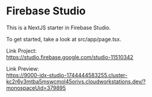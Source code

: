# Firebase Studio

This is a NextJS starter in Firebase Studio.

To get started, take a look at src/app/page.tsx.

Link Project:  
https://studio.firebase.google.com/studio-11510342

Link Preview:  
https://9000-idx-studio-1744444583255.cluster-kc2r6y3mtba5mswcmol45orivs.cloudworkstations.dev/?monospaceUid=379895